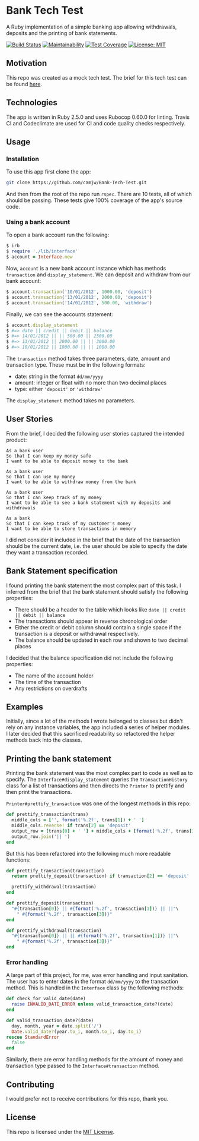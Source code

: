 # Bank Tech Test
A Ruby implementation of a simple banking app allowing withdrawals, deposits and the printing of bank statements.

[![Build Status](https://travis-ci.com/camjw/Bank-Tech-Test.svg?branch=master)](https://travis-ci.com/camjw/Bank-Tech-Test)
[![Maintainability](https://api.codeclimate.com/v1/badges/4ce38758cc63ae42e104/maintainability)](https://codeclimate.com/github/camjw/Bank-Tech-Test/maintainability)
[![Test Coverage](https://api.codeclimate.com/v1/badges/4ce38758cc63ae42e104/test_coverage)](https://codeclimate.com/github/camjw/Bank-Tech-Test/test_coverage)
[![License: MIT](https://img.shields.io/badge/License-MIT-yellow.svg)](https://opensource.org/licenses/MIT)

## Motivation
This repo was created as a mock tech test. The brief for this tech test can be found [here](https://github.com/makersacademy/course/blob/master/individual_challenges/bank_tech_test.md).

## Technologies

The app is written in Ruby 2.5.0 and uses Rubocop 0.60.0 for linting. Travis CI and Codeclimate are used for CI and code quality checks respectively.

## Usage

### Installation
To use this app first clone the app:
```sh
git clone https://github.com/camjw/Bank-Tech-Test.git
```
And then from the root of the repo run `rspec`. There are 10 tests, all of which should be passing. These tests give 100% coverage of the app's source code.

### Using a bank account

To open a bank account run the following:
```ruby
$ irb
$ require './lib/interface'
$ account = Interface.new
```
Now, `account` is a new bank account instance which has methods `transaction` and `display_statement`. We can deposit and withdraw from our bank account:

```ruby
$ account.transaction('10/01/2012', 1000.00, 'deposit')
$ account.transaction('13/01/2012', 2000.00, 'deposit')
$ account.transaction('14/01/2012', 500.00, 'withdraw')
```
Finally, we can see the accounts statement:

```ruby
$ account.display_statement
$ #=> date || credit || debit || balance
$ #=> 14/01/2012 || || 500.00 || 2500.00
$ #=> 13/01/2012 || 2000.00 || || 3000.00
$ #=> 10/01/2012 || 1000.00 || || 1000.00
```

The `transaction` method takes three parameters, date, amount and transaction type. These must be in the following formats:
- date: string in the format `dd/mm/yyyy`
- amount: integer or float with no more than two decimal places
- type: either `'deposit'` or `'withdraw'`

The `display_statement` method takes no parameters.
## User Stories

From the brief, I decided the following user stories captured the intended product:

```
As a bank user
So that I can keep my money safe
I want to be able to deposit money to the bank

As a bank user
So that I can use my money
I want to be able to withdraw money from the bank

As a bank user
So that I can keep track of my money
I want to be able to see a bank statement with my deposits and withdrawals

As a bank
So that I can keep track of my customer's money
I want to be able to store transactions in memory
```

I did not consider it included in the brief that the date of the transaction should be the current date, i.e. the user should be able to specify the date they want a transaction recorded.

## Bank Statement specification

I found printing the bank statement the most complex part of this task. I inferred from the brief that the bank statement should satisfy the following properties:
- There should be a header to the table which looks like `date || credit || debit || balance`
- The transactions should appear in reverse chronological order
- Either the credit or debit column should contain a single space if the transaction is a deposit or withdrawal respectively.
- The balance should be updated in each row and shown to two decimal places

I decided that the balance specification did not include the following properties:
 - The name of the account holder
 - The time of the transaction
 - Any restrictions on overdrafts

## Examples

Initially, since a lot of the methods I wrote belonged to classes but didn't rely on any instance variables, the app included a series of helper modules. I later decided that this sacrificed readability so refactored the helper methods back into the classes.

## Printing the bank statement
Printing the bank statement was the most complex part to code as well as to specify. The `Interface#display_statement` queries the `TransactionHistory` class for a list of transactions and then directs the `Printer` to prettify and then print the transactions.

`Printer#prettify_transaction` was one of the longest methods in this repo:

```ruby
def prettify_transaction(trans)
  middle_cols = ['', format('%.2f', trans[1]) + ' ']
  middle_cols.reverse! if trans[2] == 'deposit'
  output_row = [trans[0] + ' '] + middle_cols + [format('%.2f', trans[3])]
  output_row.join('|| ')
end
```

But this has been refactored into the following much more readable functions:

```ruby
def prettify_transaction(transaction)
  return prettify_deposit(transaction) if transaction[2] == 'deposit'

  prettify_withdrawal(transaction)
end

def prettify_deposit(transaction)
  "#{transaction[0]} || #{format('%.2f', transaction[1])} || ||"\
    " #{format('%.2f', transaction[3])}"
end

def prettify_withdrawal(transaction)
  "#{transaction[0]} || || #{format('%.2f', transaction[1])} ||"\
    " #{format('%.2f', transaction[3])}"
end
```

### Error handling

A large part of this project, for me, was error handling and input sanitation. The user has to enter dates in the format `dd/mm/yyyy` to the transaction method. This is handled in the `Interface` class by the following methods:

```ruby
def check_for_valid_date(date)
  raise INVALID_DATE_ERROR unless valid_transaction_date?(date)
end

def valid_transaction_date?(date)
  day, month, year = date.split('/')
  Date.valid_date?(year.to_i, month.to_i, day.to_i)
rescue StandardError
  false
end
```

Similarly, there are error handling methods for the amount of money and transaction type passed to the `Interface#transaction` method.

## Contributing
I would prefer not to receive contributions for this repo, thank you.

## License
This repo is licensed under the [MIT License](https://opensource.org/licenses/MIT).
